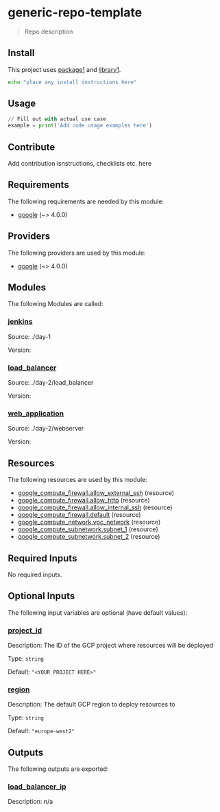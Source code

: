 # generic-repo-template <!-- Change this to the title of the repository -->

> Repo description <!-- This should match the GitHub description -->

<!-- More description as needed -->

## Install

This project uses [package1]() and [library1]().

```sh
echo "place any install instructions here"
```

## Usage

```python
// Fill out with actual use case
example = print('Add code usage examples here')
```

<!-- Add any exported methods here. You can also create an API section. -->

## Contribute

Add contribution isnstructions, checklists etc. here
<!-- BEGIN_TF_DOCS -->
## Requirements

The following requirements are needed by this module:

- <a name="requirement_google"></a> [google](#requirement\_google) (~> 4.0.0)

## Providers

The following providers are used by this module:

- <a name="provider_google"></a> [google](#provider\_google) (~> 4.0.0)

## Modules

The following Modules are called:

### <a name="module_jenkins"></a> [jenkins](#module\_jenkins)

Source: ./day-1

Version:

### <a name="module_load_balancer"></a> [load\_balancer](#module\_load\_balancer)

Source: ./day-2/load_balancer

Version:

### <a name="module_web_application"></a> [web\_application](#module\_web\_application)

Source: ./day-2/webserver

Version:

## Resources

The following resources are used by this module:

- [google_compute_firewall.allow_external_ssh](https://registry.terraform.io/providers/hashicorp/google/latest/docs/resources/compute_firewall) (resource)
- [google_compute_firewall.allow_http](https://registry.terraform.io/providers/hashicorp/google/latest/docs/resources/compute_firewall) (resource)
- [google_compute_firewall.allow_internal_ssh](https://registry.terraform.io/providers/hashicorp/google/latest/docs/resources/compute_firewall) (resource)
- [google_compute_firewall.default](https://registry.terraform.io/providers/hashicorp/google/latest/docs/resources/compute_firewall) (resource)
- [google_compute_network.vpc_network](https://registry.terraform.io/providers/hashicorp/google/latest/docs/resources/compute_network) (resource)
- [google_compute_subnetwork.subnet_1](https://registry.terraform.io/providers/hashicorp/google/latest/docs/resources/compute_subnetwork) (resource)
- [google_compute_subnetwork.subnet_2](https://registry.terraform.io/providers/hashicorp/google/latest/docs/resources/compute_subnetwork) (resource)

## Required Inputs

No required inputs.

## Optional Inputs

The following input variables are optional (have default values):

### <a name="input_project_id"></a> [project\_id](#input\_project\_id)

Description: The ID of the GCP project where resources will be deployed

Type: `string`

Default: `"<YOUR PROJECT HERE>"`

### <a name="input_region"></a> [region](#input\_region)

Description: The default GCP region to deploy resources to

Type: `string`

Default: `"europe-west2"`

## Outputs

The following outputs are exported:

### <a name="output_load_balancer_ip"></a> [load\_balancer\_ip](#output\_load\_balancer\_ip)

Description: n/a
<!-- END_TF_DOCS -->